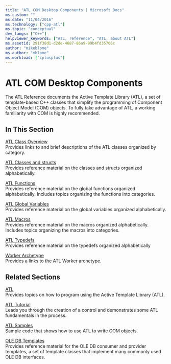 ```yaml
---
title: "ATL COM Desktop Components | Microsoft Docs"
ms.custom: ""
ms.date: "11/04/2016"
ms.technology: ["cpp-atl"]
ms.topic: "conceptual"
dev_langs: ["C++"]
helpviewer_keywords: ["ATL, reference", "ATL, about ATL"]
ms.assetid: 291f38d1-d2de-4687-86a9-99b4fd35706c
author: "mikeblome"
ms.author: "mblome"
ms.workload: ["cplusplus"]
---
```

# ATL COM Desktop Components
The ATL Reference documents the Active Template Library (ATL), a set of template-based C++ classes that simplify the programming of Component Object Model (COM) objects. To fully take advantage of ATL, a working familiarity with COM is highly recommended.  
  
## In This Section  
 [ATL Class Overview](../atl/atl-class-overview.md)  
 Provides links to and brief descriptions of the ATL classes organized by category.  
  
 [ATL Classes and structs](../atl/reference/atl-classes.md)  
 Provides reference material on the classes and structs organized alphabetically.  
  
 [ATL Functions](../atl/reference/atl-functions.md)  
 Provides reference material on the global functions organized alphabetically. Includes topics organizing the functions into categories.  
  
 [ATL Global Variables](../atl/reference/atl-global-variables.md)  
 Provides reference material on the global variables organized alphabetically.  
  
 [ATL Macros](../atl/reference/atl-macros.md)  
 Provides reference material on the macros organized alphabetically. Includes topics organizing the macros into categories.  
  
 [ATL Typedefs](../atl/reference/atl-typedefs.md)  
 Provides reference material on the typedefs organized alphabetically  
  
 [Worker Archetype](../atl/reference/worker-archetype.md)  
 Provides a links to the ATL Worker archetype.  
  
## Related Sections  
 [ATL](../atl/active-template-library-atl-concepts.md)  
 Provides topics on how to program using the Active Template Library (ATL).  
  
 [ATL Tutorial](../atl/active-template-library-atl-tutorial.md)  
 Leads you through the creation of a control and demonstrates some ATL fundamentals in the process.  
  
 [ATL Samples](../visual-cpp-samples.md)  
 Sample code that shows how to use ATL to write COM objects.  
  
 [OLE DB Templates](../data/oledb/ole-db-templates.md)  
 Provides reference material for the OLE DB consumer and provider templates, a set of template classes that implement many commonly used OLE DB interfaces.  
